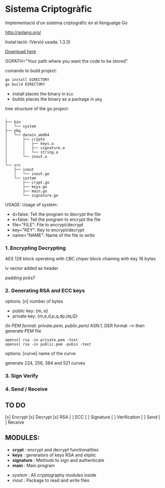 Sistema Criptogràfic
==================================

Implementació d'un sistema criptogràfic en el llenguatge Go

http://golang.org/

Instal·lació: (Versió usada: 1.3.3)

[Download here](http://golang.org/doc/install)

GOPATH="Your path where you want the code to be stored"


comands to build project: 

```bash
go install DIRECTORY
go build DIRECTORY
```

 - install places the binary in `bin`
 - builds places the binary as a package in `pkg`

tree structure of the go project:

```
.
├── bin
│   └── system
├── pkg
│   └── darwin_amd64
│       ├── crypto
│       │   ├── keys.a
│       │   ├── signature.a
│       │   └── string.a
│       └── inout.a
│  
└── src
    ├── inout
    │   └── inout.go
    └── system
        ├── crypt.go
        ├── keys.go
        ├── main.go
        └── signature.go
```

USAGE:
Usage of system:
  - d=false: Tell the program to decrypt the file
  - e=false: Tell the program to encrypt the file
  - file="FILE": File to encrypt/decrypt
  - key="KEY": Key to encrypt/decrypt
  - name="NAME": Name of the file to write


### 1. Encrypting Decrypting ###

AES 128 block  operating with CBC chiper block chaining  with key 16 bytes

iv  vector added as header

padding pcks7

### 2. Generating RSA and ECC keys ###

options: [n] number of bytes
 
* public key: {m, e}
* private key: {m,e,d,p,q,dp,dq,Q}

_(In PEM format: private.pem, public.pem)_
ASN.1, DER format --> then generate PEM file

```
openssl rsa -in private.pem -text
openssl rsa -in public.pem -pubin -text
```

options: [curve] name of the curve

generate 224, 256, 384 and 521 curves

### 3. Sign Verify ###

### 4. Send / Receive ###

## TO DO ## 
[x] Encrypt 
[x] Decrypt
[x] RSA 
[ ] ECC
[ ] Signature
[ ] Verification
[ ] Send
[ ] Receive

## MODULES: ###

* __crypt__ : encrypt and decrypt functionalities
* __keys__ : generators of keys RSA and eliptic
* __signature__ : Methods to sign and authenticate
* __main__ : Main program 


- _system_ : All cryptography modules inside
- _inout_ : Package to read and write files



